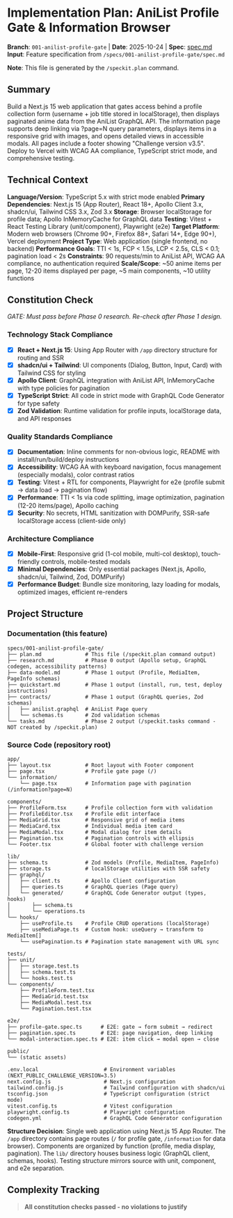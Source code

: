 # Implementation Plan: AniList Profile Gate & Information Browser

**Branch**: `001-anilist-profile-gate` | **Date**: 2025-10-24 | **Spec**: [spec.md](./spec.md)
**Input**: Feature specification from `/specs/001-anilist-profile-gate/spec.md`

**Note**: This file is generated by the `/speckit.plan` command.

## Summary

Build a Next.js 15 web application that gates access behind a profile collection form (username + job title stored in localStorage), then displays paginated anime data from the AniList GraphQL API. The information page supports deep linking via ?page=N query parameters, displays items in a responsive grid with images, and opens detailed views in accessible modals. All pages include a footer showing "Challenge version v3.5". Deploy to Vercel with WCAG AA compliance, TypeScript strict mode, and comprehensive testing.

## Technical Context

**Language/Version**: TypeScript 5.x with strict mode enabled
**Primary Dependencies**: Next.js 15 (App Router), React 18+, Apollo Client 3.x, shadcn/ui, Tailwind CSS 3.x, Zod 3.x
**Storage**: Browser localStorage for profile data; Apollo InMemoryCache for GraphQL data
**Testing**: Vitest + React Testing Library (unit/component), Playwright (e2e)
**Target Platform**: Modern web browsers (Chrome 90+, Firefox 88+, Safari 14+, Edge 90+), Vercel deployment
**Project Type**: Web application (single frontend, no backend)
**Performance Goals**: TTI < 1s, FCP < 1.5s, LCP < 2.5s, CLS < 0.1; pagination load < 2s
**Constraints**: 90 requests/min to AniList API, WCAG AA compliance, no authentication required
**Scale/Scope**: ~50 anime items per page, 12-20 items displayed per page, ~5 main components, ~10 utility functions

## Constitution Check

_GATE: Must pass before Phase 0 research. Re-check after Phase 1 design._

### Technology Stack Compliance

- [x] **React + Next.js 15**: Using App Router with `/app` directory structure for routing and SSR
- [x] **shadcn/ui + Tailwind**: UI components (Dialog, Button, Input, Card) with Tailwind CSS for styling
- [x] **Apollo Client**: GraphQL integration with AniList API, InMemoryCache with type policies for pagination
- [x] **TypeScript Strict**: All code in strict mode with GraphQL Code Generator for type safety
- [x] **Zod Validation**: Runtime validation for profile inputs, localStorage data, and API responses

### Quality Standards Compliance

- [x] **Documentation**: Inline comments for non-obvious logic, README with install/run/build/deploy instructions
- [x] **Accessibility**: WCAG AA with keyboard navigation, focus management (especially modals), color contrast ratios
- [x] **Testing**: Vitest + RTL for components, Playwright for e2e (profile submit → data load → pagination flow)
- [x] **Performance**: TTI < 1s via code splitting, image optimization, pagination (12-20 items/page), Apollo caching
- [x] **Security**: No secrets, HTML sanitization with DOMPurify, SSR-safe localStorage access (client-side only)

### Architecture Compliance

- [x] **Mobile-First**: Responsive grid (1-col mobile, multi-col desktop), touch-friendly controls, mobile-tested modals
- [x] **Minimal Dependencies**: Only essential packages (Next.js, Apollo, shadcn/ui, Tailwind, Zod, DOMPurify)
- [x] **Performance Budget**: Bundle size monitoring, lazy loading for modals, optimized images, efficient re-renders

## Project Structure

### Documentation (this feature)

```text
specs/001-anilist-profile-gate/
├── plan.md              # This file (/speckit.plan command output)
├── research.md          # Phase 0 output (Apollo setup, GraphQL codegen, accessibility patterns)
├── data-model.md        # Phase 1 output (Profile, MediaItem, PageInfo schemas)
├── quickstart.md        # Phase 1 output (install, run, test, deploy instructions)
├── contracts/           # Phase 1 output (GraphQL queries, Zod schemas)
│   ├── anilist.graphql  # AniList Page query
│   └── schemas.ts       # Zod validation schemas
└── tasks.md             # Phase 2 output (/speckit.tasks command - NOT created by /speckit.plan)
```

### Source Code (repository root)

```text
app/
├── layout.tsx           # Root layout with Footer component
├── page.tsx             # Profile gate page (/)
└── information/
    └── page.tsx         # Information page with pagination (/information?page=N)

components/
├── ProfileForm.tsx      # Profile collection form with validation
├── ProfileEditor.tsx    # Profile edit interface
├── MediaGrid.tsx        # Responsive grid of media items
├── MediaCard.tsx        # Individual media item card
├── MediaModal.tsx       # Modal dialog for item details
├── Pagination.tsx       # Pagination controls with ellipsis
└── Footer.tsx           # Global footer with challenge version

lib/
├── schema.ts            # Zod models (Profile, MediaItem, PageInfo)
├── storage.ts           # localStorage utilities with SSR safety
├── graphql/
│   ├── client.ts        # Apollo Client configuration
│   ├── queries.ts       # GraphQL queries (Page query)
│   └── generated/       # GraphQL Code Generator output (types, hooks)
│       ├── schema.ts
│       └── operations.ts
└── hooks/
    ├── useProfile.ts    # Profile CRUD operations (localStorage)
    ├── useMediaPage.ts  # Custom hook: useQuery → transform to MediaItem[]
    └── usePagination.ts # Pagination state management with URL sync

tests/
├── unit/
│   ├── storage.test.ts
│   ├── schema.test.ts
│   └── hooks.test.ts
└── components/
    ├── ProfileForm.test.tsx
    ├── MediaGrid.test.tsx
    ├── MediaModal.test.tsx
    └── Pagination.test.tsx

e2e/
├── profile-gate.spec.ts      # E2E: gate → form submit → redirect
├── pagination.spec.ts        # E2E: page navigation, deep linking
└── modal-interaction.spec.ts # E2E: item click → modal open → close

public/
└── (static assets)

.env.local                     # Environment variables (NEXT_PUBLIC_CHALLENGE_VERSION=3.5)
next.config.js                 # Next.js configuration
tailwind.config.js             # Tailwind configuration with shadcn/ui
tsconfig.json                  # TypeScript configuration (strict mode)
vitest.config.ts               # Vitest configuration
playwright.config.ts           # Playwright configuration
codegen.yml                    # GraphQL Code Generator configuration
```

**Structure Decision**: Single web application using Next.js 15 App Router. The `/app` directory contains page routes (`/` for profile gate, `/information` for data browser). Components are organized by function (profile, media display, pagination). The `lib/` directory houses business logic (GraphQL client, schemas, hooks). Testing structure mirrors source with unit, component, and e2e separation.

## Complexity Tracking

> **All constitution checks passed - no violations to justify**
